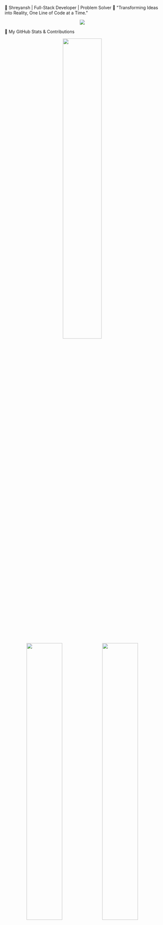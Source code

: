 🌟 Shreyansh | Full-Stack Developer | Problem Solver
🚀 "Transforming Ideas into Reality, One Line of Code at a Time."

<p align="center"> <img src="https://readme-typing-svg.herokuapp.com?font=Fira+Code&pause=1000&color=FF00FF&center=true&vCenter=true&width=600&lines=👋+Welcome+to+My+GitHub!;🔥+Code.+Solve.+Repeat.;🌍+Open+Source+Enthusiast!;💡+Building+Scalable+Web+Apps!;🚀+Let's+Innovate+Together!" /> </p>
🎯 My GitHub Stats & Contributions
<p align="center"> <img src="https://github-readme-streak-stats.herokuapp.com/?user=Shreytan&theme=tokyonight&hide_border=true" width="50%" /> </p> <p align="center"> <img src="https://github-readme-stats.vercel.app/api?username=Shreytan&show_icons=true&theme=tokyonight&hide_border=true" width="48%" /> <img src="https://github-readme-stats.vercel.app/api/top-langs/?username=Shreytan&layout=compact&theme=tokyonight&hide_border=true" width="48%" /> </p>
🏆 GitHub Achievements
<p align="center"> <img src="https://github-profile-trophy.vercel.app/?username=Shreytan&theme=onestar&margin-w=10" /> </p>
📌 Repository Insights
<p align="center"> <img src="https://img.shields.io/github/stars/Shreytan/Cohort-2.0?style=for-the-badge&color=ff69b4" /> <img src="https://img.shields.io/github/forks/Shreytan/Cohort-2.0?style=for-the-badge&color=blue" /> </p>
🔥 LeetCode Heatmap
See my coding activity visually!

<p align="center"> <img src="https://leetcard.jacoblin.cool/Shreytan?theme=dark&ext=heatmap" /> </p>
📊 GitHub Metrics
Automatic Insights from My GitHub Activity

![GitHub Followers](https://img.shields.io/github/followers/Shreytan?style=social)<br>
![GitHub Stars](https://img.shields.io/github/stars/Shreytan?style=social)<br>
![GitHub Commit Activity](https://img.shields.io/github/commit-activity/w/Shreytan/Cohort-2.0)<br>


⚡ Profile Views Counter
<p align="center"> <img src="https://komarev.com/ghpvc/?username=Shreytan&label=Profile%20Views&color=ff69b4&style=flat" /> </p>


### 🔥 LeetCode Heatmap  
![LeetCode Heatmap](https://leetcard.jacoblin.cool/Shreytan?theme=dark&ext=heatmap)


🤝 Let's Connect!

📩 Email: ✉️ shreyanshshukla7@gmail.com
<br>
❤️ Thank You for Visiting!
⭐ If you enjoy my work, consider following and starring my repositories!
